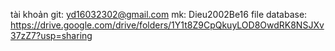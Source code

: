 tài khoản git: yd16032302@gmail.com mk: Dieu2002Be16
file database: https://drive.google.com/drive/folders/1Y1t8Z9CpQkuyLOD8OwdRK8NSJXv37zZ7?usp=sharing 
